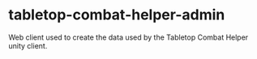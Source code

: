 # tabletop-combat-helper-admin
Web client used to create the data used by the Tabletop Combat Helper unity client.
